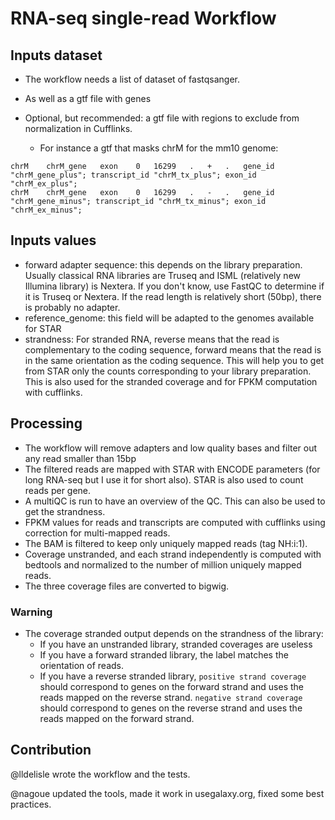 # RNA-seq single-read Workflow

## Inputs dataset

- The workflow needs a list of dataset of fastqsanger.
- As well as a gtf file with genes
- Optional, but recommended: a gtf file with regions to exclude from normalization in Cufflinks.

  - For instance a gtf that masks chrM for the mm10 genome:

```
chrM	chrM_gene	exon	0	16299	.	+	.	gene_id "chrM_gene_plus"; transcript_id "chrM_tx_plus"; exon_id "chrM_ex_plus";
chrM	chrM_gene	exon	0	16299	.	-	.	gene_id "chrM_gene_minus"; transcript_id "chrM_tx_minus"; exon_id "chrM_ex_minus";
```

## Inputs values

- forward adapter sequence: this depends on the library preparation. Usually classical RNA libraries are Truseq and ISML (relatively new Illumina library) is Nextera. If you don't know, use FastQC to determine if it is Truseq or Nextera. If the read length is relatively short (50bp), there is probably no adapter.
- reference_genome: this field will be adapted to the genomes available for STAR
- strandness: For stranded RNA, reverse means that the read is complementary to the coding sequence, forward means that the read is in the same orientation as the coding sequence. This will help you to get from STAR only the counts corresponding to your library preparation. This is also used for the stranded coverage and for FPKM computation with cufflinks.

## Processing

- The workflow will remove adapters and low quality bases and filter out any read smaller than 15bp
- The filtered reads are mapped with STAR with ENCODE parameters (for long RNA-seq but I use it for short also). STAR is also used to count reads per gene.
- A multiQC is run to have an overview of the QC. This can also be used to get the strandness.
- FPKM values for reads and transcripts are computed with cufflinks using correction for multi-mapped reads.
- The BAM is filtered to keep only uniquely mapped reads (tag NH:i:1).
- Coverage unstranded, and each strand independently is computed with bedtools and normalized to the number of million uniquely mapped reads.
- The three coverage files are converted to bigwig.

### Warning

- The coverage stranded output depends on the strandness of the library:
  - If you have an unstranded library, stranded coverages are useless
  - If you have a forward stranded library, the label matches the orientation of reads.
  - If you have a reverse stranded library, `positive strand coverage` should correspond to genes on the forward strand and uses the reads mapped on the reverse strand. `negative strand coverage` should correspond to genes on the reverse strand and uses the reads mapped on the forward strand.

## Contribution

@lldelisle wrote the workflow and the tests.

@nagoue updated the tools, made it work in usegalaxy.org, fixed some best practices.
